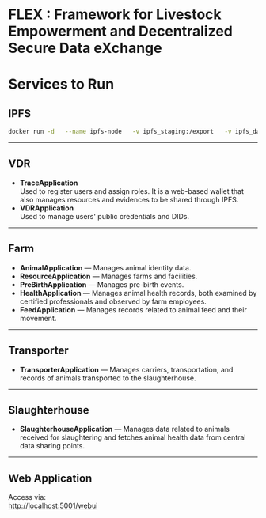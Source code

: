 # FLEX : Framework for Livestock Empowerment and Decentralized Secure Data eXchange
# Services to Run

## **IPFS**
```bash
docker run -d   --name ipfs-node   -v ipfs_staging:/export   -v ipfs_data:/data/ipfs   -p 4001:4001   -p 5001:5001   -p 8080:8080   ipfs/go-ipfs:latest
```

---

## **VDR**
- **TraceApplication**  
  Used to register users and assign roles. It is a web-based wallet that also manages resources and evidences to be shared through IPFS.
- **VDRApplication**  
  Used to manage users' public credentials and DIDs.

---

## **Farm**
- **AnimalApplication** — Manages animal identity data.  
- **ResourceApplication** — Manages farms and facilities.  
- **PreBirthApplication** — Manages pre-birth events.  
- **HealthApplication** — Manages animal health records, both examined by certified professionals and observed by farm employees.  
- **FeedApplication** — Manages records related to animal feed and their movement.  

---

## **Transporter**
- **TransporterApplication** — Manages carriers, transportation, and records of animals transported to the slaughterhouse.

---

## **Slaughterhouse**
- **SlaughterhouseApplication** — Manages data related to animals received for slaughtering and fetches animal health data from central data sharing points.

---

## **Web Application**
Access via:  
[http://localhost:5001/webui](http://localhost:5001/webui)
